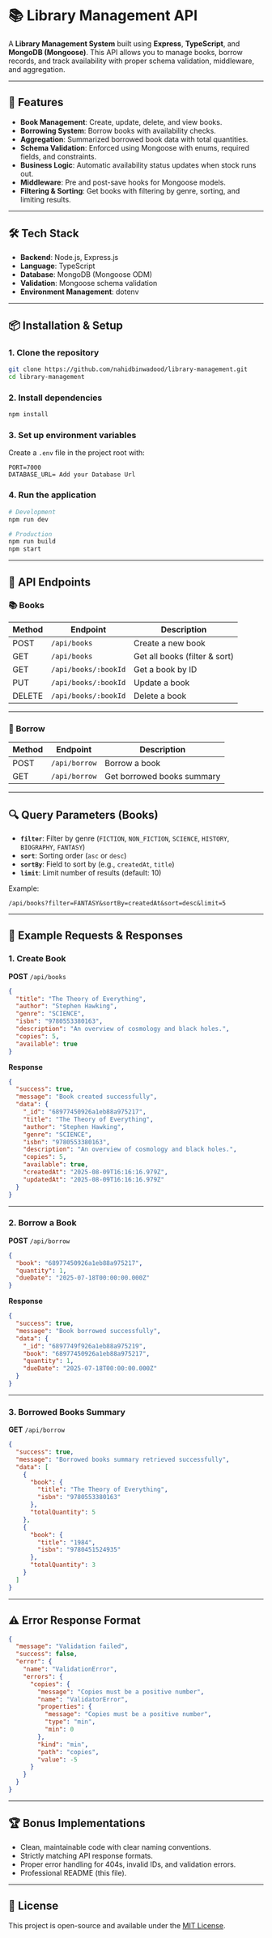 # 📚 Library Management API

A **Library Management System** built using **Express**, **TypeScript**, and **MongoDB (Mongoose)**.
This API allows you to manage books, borrow records, and track availability with proper schema validation, middleware, and aggregation.

---

## 🚀 Features

- **Book Management**: Create, update, delete, and view books.
- **Borrowing System**: Borrow books with availability checks.
- **Aggregation**: Summarized borrowed book data with total quantities.
- **Schema Validation**: Enforced using Mongoose with enums, required fields, and constraints.
- **Business Logic**: Automatic availability status updates when stock runs out.
- **Middleware**: Pre and post-save hooks for Mongoose models.
- **Filtering & Sorting**: Get books with filtering by genre, sorting, and limiting results.

---

## 🛠 Tech Stack

- **Backend**: Node.js, Express.js
- **Language**: TypeScript
- **Database**: MongoDB (Mongoose ODM)
- **Validation**: Mongoose schema validation
- **Environment Management**: dotenv

---

## 📦 Installation & Setup

### 1. Clone the repository

```bash
git clone https://github.com/nahidbinwadood/library-management.git
cd library-management
```

### 2. Install dependencies

```bash
npm install
```

### 3. Set up environment variables

Create a `.env` file in the project root with:

```env
PORT=7000
DATABASE_URL= Add your Database Url
```

### 4. Run the application

```bash
# Development
npm run dev

# Production
npm run build
npm start
```

---

## 📌 API Endpoints

### 📚 Books

| Method | Endpoint             | Description                   |
| ------ | -------------------- | ----------------------------- |
| POST   | `/api/books`         | Create a new book             |
| GET    | `/api/books`         | Get all books (filter & sort) |
| GET    | `/api/books/:bookId` | Get a book by ID              |
| PUT    | `/api/books/:bookId` | Update a book                 |
| DELETE | `/api/books/:bookId` | Delete a book                 |

---

### 📖 Borrow

| Method | Endpoint      | Description                |
| ------ | ------------- | -------------------------- |
| POST   | `/api/borrow` | Borrow a book              |
| GET    | `/api/borrow` | Get borrowed books summary |

---

## 🔍 Query Parameters (Books)

- **`filter`**: Filter by genre (`FICTION`, `NON_FICTION`, `SCIENCE`, `HISTORY`, `BIOGRAPHY`, `FANTASY`)
- **`sort`**: Sorting order (`asc` or `desc`)
- **`sortBy`**: Field to sort by (e.g., `createdAt`, `title`)
- **`limit`**: Limit number of results (default: 10)

Example:

```
/api/books?filter=FANTASY&sortBy=createdAt&sort=desc&limit=5
```

---

## 📄 Example Requests & Responses

### 1. Create Book

**POST** `/api/books`

```json
{
  "title": "The Theory of Everything",
  "author": "Stephen Hawking",
  "genre": "SCIENCE",
  "isbn": "9780553380163",
  "description": "An overview of cosmology and black holes.",
  "copies": 5,
  "available": true
}
```

**Response**

```json
{
  "success": true,
  "message": "Book created successfully",
  "data": {
    "_id": "68977450926a1eb88a975217",
    "title": "The Theory of Everything",
    "author": "Stephen Hawking",
    "genre": "SCIENCE",
    "isbn": "9780553380163",
    "description": "An overview of cosmology and black holes.",
    "copies": 5,
    "available": true,
    "createdAt": "2025-08-09T16:16:16.979Z",
    "updatedAt": "2025-08-09T16:16:16.979Z"
  }
}
```

---

### 2. Borrow a Book

**POST** `/api/borrow`

```json
{
  "book": "68977450926a1eb88a975217",
  "quantity": 1,
  "dueDate": "2025-07-18T00:00:00.000Z"
}
```

**Response**

```json
{
  "success": true,
  "message": "Book borrowed successfully",
  "data": {
    "_id": "6897749f926a1eb88a975219",
    "book": "68977450926a1eb88a975217",
    "quantity": 1,
    "dueDate": "2025-07-18T00:00:00.000Z"
  }
}
```

---

### 3. Borrowed Books Summary

**GET** `/api/borrow`

```json
{
  "success": true,
  "message": "Borrowed books summary retrieved successfully",
  "data": [
    {
      "book": {
        "title": "The Theory of Everything",
        "isbn": "9780553380163"
      },
      "totalQuantity": 5
    },
    {
      "book": {
        "title": "1984",
        "isbn": "9780451524935"
      },
      "totalQuantity": 3
    }
  ]
}
```

---

## ⚠ Error Response Format

```json
{
  "message": "Validation failed",
  "success": false,
  "error": {
    "name": "ValidationError",
    "errors": {
      "copies": {
        "message": "Copies must be a positive number",
        "name": "ValidatorError",
        "properties": {
          "message": "Copies must be a positive number",
          "type": "min",
          "min": 0
        },
        "kind": "min",
        "path": "copies",
        "value": -5
      }
    }
  }
}
```

---

## 🏆 Bonus Implementations

- Clean, maintainable code with clear naming conventions.
- Strictly matching API response formats.
- Proper error handling for 404s, invalid IDs, and validation errors.
- Professional README (this file).

---

## 📜 License

This project is open-source and available under the [MIT License](LICENSE).
